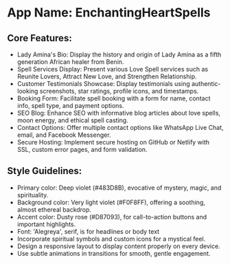 # **App Name**: EnchantingHeartSpells

## Core Features:

- Lady Amina's Bio: Display the history and origin of Lady Amina as a fifth generation African healer from Benin.
- Spell Services Display: Present various Love Spell services such as Reunite Lovers, Attract New Love, and Strengthen Relationship.
- Customer Testimonials Showcase: Display testimonials using authentic-looking screenshots, star ratings, profile icons, and timestamps.
- Booking Form: Facilitate spell booking with a form for name, contact info, spell type, and payment options.
- SEO Blog: Enhance SEO with informative blog articles about love spells, moon energy, and ethical spell casting.
- Contact Options: Offer multiple contact options like WhatsApp Live Chat, email, and Facebook Messenger.
- Secure Hosting: Implement secure hosting on GitHub or Netlify with SSL, custom error pages, and form validation.

## Style Guidelines:

- Primary color: Deep violet (#483D8B), evocative of mystery, magic, and spirituality.
- Background color: Very light violet (#F0F8FF), offering a soothing, almost ethereal backdrop.
- Accent color: Dusty rose (#D87093), for call-to-action buttons and important highlights.
- Font: 'Alegreya', serif, is for headlines or body text
- Incorporate spiritual symbols and custom icons for a mystical feel.
- Design a responsive layout to display content properly on every device.
- Use subtle animations in transitions for smooth, gentle engagement.